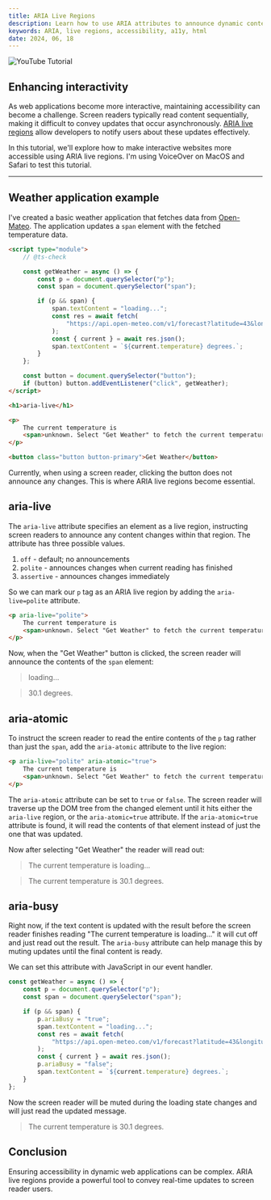 ```yaml
---
title: ARIA Live Regions
description: Learn how to use ARIA attributes to announce dynamic content changes to screen readers.
keywords: ARIA, live regions, accessibility, a11y, html
date: 2024, 06, 18
---
```


![YouTube Tutorial](EGFUQ2ypnrE)

## Enhancing interactivity

As web applications become more interactive, maintaining accessibility can become a challenge. Screen readers typically read content sequentially, making it difficult to convey updates that occur asynchronously. [ARIA live regions](https://developer.mozilla.org/en-US/docs/Web/Accessibility/ARIA/Attributes/aria-live) allow developers to notify users about these updates effectively.

In this tutorial, we'll explore how to make interactive websites more accessible using ARIA live regions. I'm using VoiceOver on MacOS and Safari to test this tutorial.

---

## Weather application example

I've created a basic weather application that fetches data from [Open-Mateo](https://open-meteo.com). The application updates a `span` element with the fetched temperature data.

```html
<script type="module">
	// @ts-check

	const getWeather = async () => {
		const p = document.querySelector("p");
		const span = document.querySelector("span");

		if (p && span) {
			span.textContent = "loading...";
			const res = await fetch(
				"https://api.open-meteo.com/v1/forecast?latitude=43&longitude=-86&current=temperature",
			);
			const { current } = await res.json();
			span.textContent = `${current.temperature} degrees.`;
		}
	};

	const button = document.querySelector("button");
	if (button) button.addEventListener("click", getWeather);
</script>

<h1>aria-live</h1>

<p>
	The current temperature is
	<span>unknown. Select "Get Weather" to fetch the current temperature.</span>
</p>

<button class="button button-primary">Get Weather</button>
```

Currently, when using a screen reader, clicking the button does not announce any changes. This is where ARIA live regions become essential.

## aria-live

The `aria-live` attribute specifies an element as a live region, instructing screen readers to announce any content changes within that region. The attribute has three possible values.

1. `off` - default; no announcements
2. `polite` - announces changes when current reading has finished
3. `assertive` - announces changes immediately

So we can mark our `p` tag as an ARIA live region by adding the `aria-live=polite` attribute.

```html
<p aria-live="polite">
	The current temperature is
	<span>unknown. Select "Get Weather" to fetch the current temperature.</span>
</p>
```

Now, when the "Get Weather" button is clicked, the screen reader will announce the contents of the `span` element:

> loading...

> 30.1 degrees.

## aria-atomic

To instruct the screen reader to read the entire contents of the `p` tag rather than just the `span`, add the `aria-atomic` attribute to the live region:

```html
<p aria-live="polite" aria-atomic="true">
	The current temperature is
	<span>unknown. Select "Get Weather" to fetch the current temperature.</span>
</p>
```

The `aria-atomic` attribute can be set to `true` or `false`. The screen reader will traverse up the DOM tree from the changed element until it hits either the `aria-live` region, or the `aria-atomic=true` attribute. If the `aria-atomic=true` attribute is found, it will read the contents of that element instead of just the one that was updated.

Now after selecting "Get Weather" the reader will read out:

> The current temperature is loading...

> The current temperature is 30.1 degrees.

## aria-busy

Right now, if the text content is updated with the result before the screen reader finishes reading "The current temperature is loading..." it will cut off and just read out the result. The `aria-busy` attribute can help manage this by muting updates until the final content is ready.

We can set this attribute with JavaScript in our event handler.

```ts {6,12}
const getWeather = async () => {
	const p = document.querySelector("p");
	const span = document.querySelector("span");

	if (p && span) {
		p.ariaBusy = "true";
		span.textContent = "loading...";
		const res = await fetch(
			"https://api.open-meteo.com/v1/forecast?latitude=43&longitude=-86&current=temperature",
		);
		const { current } = await res.json();
		p.ariaBusy = "false";
		span.textContent = `${current.temperature} degrees.`;
	}
};
```

Now the screen reader will be muted during the loading state changes and will just read the updated message.

> The current temperature is 30.1 degrees.

## Conclusion

Ensuring accessibility in dynamic web applications can be complex. ARIA live regions provide a powerful tool to convey real-time updates to screen reader users.
